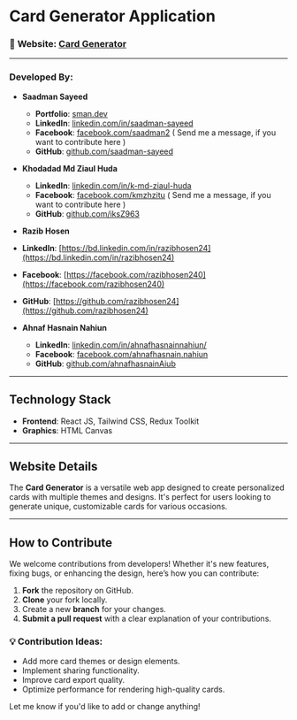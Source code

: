 # **Card Generator Application**

### 🌟 **Website**: [Card Generator](https://unrivaled-cactus-92e7a2.netlify.app/)

---

### Developed By:
- **Saadman Sayeed**  
  - **Portfolio**: [sman.dev](https://sman.dev)  
  - **LinkedIn**: [linkedin.com/in/saadman-sayeed](https://www.linkedin.com/in/saadman-sayeed)
  - **Facebook**: [facebook.com/saadman2](https://www.facebook.com/saadman2) ( Send me a message, if you want to contribute here )
  - **GitHub**: [github.com/saadman-sayeed](https://github.com/saadman-sayeed)
- **Khodadad Md Ziaul Huda**  
  - **LinkedIn**: [linkedin.com/in/k-md-ziaul-huda](https://www.linkedin.com/in/k-md-ziaul-huda)
  - **Facebook**: [facebook.com/kmzhzitu](https://www.facebook.com/kmzhzitu) ( Send me a message, if you want to contribute here )
  - **GitHub**: [github.com/iksZ963](https://github.com/iksZ963)
- **Razib Hosen** 
- **LinkedIn**: [https://bd.linkedin.com/in/razibhosen24](https://bd.linkedin.com/in/razibhosen24)
- **Facebook**: [https://facebook.com/razibhosen240](https://facebook.com/razibhosen240)
- **GitHub**: [https://github.com/razibhosen24](https://github.com/razibhosen24)

- **Ahnaf Hasnain Nahiun**  
  - **LinkedIn**: [linkedin.com/in/ahnafhasnainnahiun/](https://www.linkedin.com/in/ahnafhasnainnahiun/)
  - **Facebook**: [facebook.com/ahnafhasnain.nahiun](https://www.facebook.com/ahnafhasnain.nahiun)
  - **GitHub**: [github.com/ahnafhasnainAiub](https://github.com/ahnafhasnainAiub)

---

## **Technology Stack**  
- **Frontend**: React JS, Tailwind CSS, Redux Toolkit
- **Graphics**: HTML Canvas

---

## **Website Details**  
The **Card Generator** is a versatile web app designed to create personalized cards with multiple themes and designs. It's perfect for users looking to generate unique, customizable cards for various occasions.  

---

## **How to Contribute**  
We welcome contributions from developers! Whether it's new features, fixing bugs, or enhancing the design, here’s how you can contribute:
1. **Fork** the repository on GitHub.
2. **Clone** your fork locally.
3. Create a new **branch** for your changes.
4. **Submit a pull request** with a clear explanation of your contributions.

### 💡 **Contribution Ideas**:
- Add more card themes or design elements.
- Implement sharing functionality.
- Improve card export quality.
- Optimize performance for rendering high-quality cards.

Let me know if you'd like to add or change anything!
